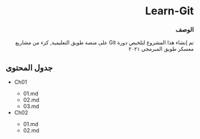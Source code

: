 <div dir="rtl">

# Learn-Git

### الوصف
<div dir="rtl">

تم إنشاء هذا المشروع لتلخيص دورة Git على منصة طويق التعليمية, كزء من مشاريع معسكر طويق المبرمجي ٢٠٢١
</div>

</div>

## جدول المحتوى
<ul>
  <li>Ch01</li>
  <ul>
    <li>01.md</li>
    <li>02.md</li>
    <li>03.md</li>
  </ul>

  <li>Ch02</li>
  <ul>
    <li>01.md</li>
    <li>02.md</li>
  </ul>


</ul>
